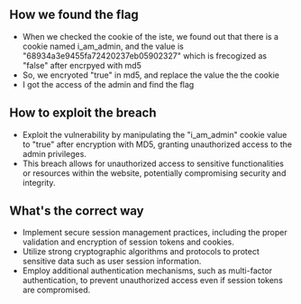 ## How we found the flag
- When we checked the cookie of the iste, we found out that there is a cookie named i_am_admin, and the value is "68934a3e9455fa72420237eb05902327" which is frecogized as "false" after encrpyed with md5
- So, we encryoted "true" in md5, and replace the value the the cookie
- I got the access of the admin and find the flag

## How to exploit the breach
- Exploit the vulnerability by manipulating the "i_am_admin" cookie value to "true" after encryption with MD5, granting unauthorized access to the admin privileges.
- This breach allows for unauthorized access to sensitive functionalities or resources within the website, potentially compromising security and integrity.

## What's the correct way
- Implement secure session management practices, including the proper validation and encryption of session tokens and cookies.
- Utilize strong cryptographic algorithms and protocols to protect sensitive data such as user session information.
- Employ additional authentication mechanisms, such as multi-factor authentication, to prevent unauthorized access even if session tokens are compromised.